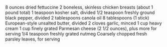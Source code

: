 8 ounces dried fettuccine
2 boneless, skinless chicken breasts (about 1 pound total)
1 teaspoon kosher salt, divided
1/2 teaspoon freshly ground black pepper, divided
2 tablespoons canola oil
8 tablespoons (1 stick) European-style unsalted butter, divided
2 cloves garlic, minced
1 cup heavy cream
1 cup finely grated Parmesan cheese (2 1/2 ounces), plus more for serving
1/4 teaspoon freshly grated nutmeg
Coarsely chopped fresh parsley leaves, for serving